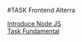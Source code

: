 #TASK Frontend Alterra

[Introduce Node JS](https://github.com/adityahimaone/Task-Frontend-Alterra/tree/introduce-nodejs)
<br>
[Task Fundamental](https://github.com/adityahimaone/Task-Frontend-Alterra/tree/task-fundamental)
